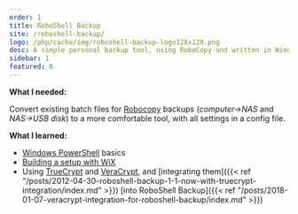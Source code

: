```yaml
---
order: 1
title: RoboShell Backup
site: /roboshell-backup/
logo: /php/cache/img/roboshell-backup-logo128x128.png
desc: A simple personal backup tool, using RoboCopy and written in Windows Powershell
sidebar: 1
featured: 0
---
```


**What I needed:**

Convert existing batch files for [Robocopy](http://en.wikipedia.org/wiki/Robocopy) backups (*computer→NAS* and *NAS→USB disk*) to a more comfortable tool, with all settings in a config file.

**What I learned:**

- [Windows PowerShell](http://en.wikipedia.org/wiki/Windows_PowerShell) basics
- [Building a setup with WiX](http://wixtoolset.org/)
- Using [TrueCrypt](http://en.wikipedia.org/wiki/TrueCrypt) and [VeraCrypt](https://en.wikipedia.org/wiki/VeraCrypt), and [integrating them]({{< ref "/posts/2012-04-30-roboshell-backup-1-1-now-with-truecrypt-integration/index.md" >}}) [into RoboShell Backup]({{< ref "/posts/2018-01-07-veracrypt-integration-for-roboshell-backup/index.md" >}})
